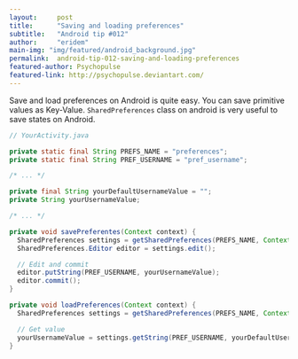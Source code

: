 ```yaml
---
layout:     post
title:      "Saving and loading preferences"
subtitle:   "Android tip #012"
author:     "eridem"
main-img: "img/featured/android_background.jpg"
permalink:  android-tip-012-saving-and-loading-preferences
featured-author: Psychopulse
featured-link: http://psychopulse.deviantart.com/
---
```


Save and load preferences on Android is quite easy. You can save primitive values as Key-Value. `SharedPreferences` class on android is very useful to save states on Android.

```java
// YourActivity.java

private static final String PREFS_NAME = "preferences";
private static final String PREF_USERNAME = "pref_username";

/* ... */

private final String yourDefaultUsernameValue = "";
private String yourUsernameValue;

/* ... */

private void savePreferentes(Context context) {
  SharedPreferences settings = getSharedPreferences(PREFS_NAME, Context.MODE_APPEND);
  SharedPreferences.Editor editor = settings.edit();

  // Edit and commit
  editor.putString(PREF_USERNAME, yourUsernameValue);
  editor.commit();
}

private void loadPreferences(Context context) {
  SharedPreferences settings = getSharedPreferences(PREFS_NAME, Context.MODE_APPEND);

  // Get value
  yourUsernameValue = settings.getString(PREF_USERNAME, yourDefaultUsernameValue);
}
```